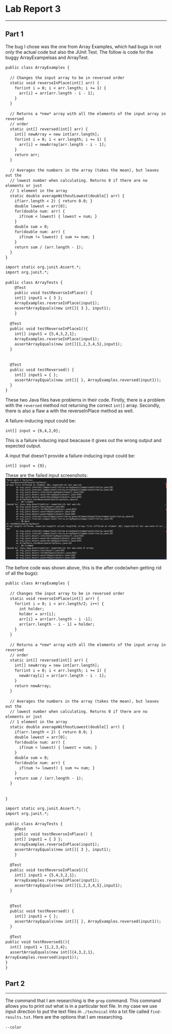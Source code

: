# Lab Report 3
---

## Part 1
The bug I chose was the one from Array Examples, which had bugs in not only the actual code but also the JUnit Test. The follow is code for the buggy ArrayExampelsas and ArrayTest.

```
public class ArrayExamples {

  // Changes the input array to be in reversed order
  static void reverseInPlace(int[] arr) {
    for(int i = 0; i < arr.length; i += 1) {
      arr[i] = arr[arr.length - i - 1];
    }
  }

  // Returns a *new* array with all the elements of the input array in reversed
  // order
  static int[] reversed(int[] arr) {
    int[] newArray = new int[arr.length];
    for(int i = 0; i < arr.length; i += 1) {
      arr[i] = newArray[arr.length - i - 1];
    }
    return arr;
  }

  // Averages the numbers in the array (takes the mean), but leaves out the
  // lowest number when calculating. Returns 0 if there are no elements or just
  // 1 element in the array
  static double averageWithoutLowest(double[] arr) {
    if(arr.length < 2) { return 0.0; }
    double lowest = arr[0];
    for(double num: arr) {
      if(num < lowest) { lowest = num; }
    }
    double sum = 0;
    for(double num: arr) {
      if(num != lowest) { sum += num; }
    }
    return sum / (arr.length - 1);
  }
}

```

```
import static org.junit.Assert.*;
import org.junit.*;

public class ArrayTests {
	@Test 
	public void testReverseInPlace() {
    int[] input1 = { 3 };
    ArrayExamples.reverseInPlace(input1);
    assertArrayEquals(new int[]{ 3 }, input1);
	}

  @Test
  public void testReverseInPlace1(){
    int[] input1 = {5,4,3,2,1};
    ArrayExamples.reverseInPlace(input1);
    assertArrayEquals(new int[]{1,2,3,4,5},input1);
  }


  @Test
  public void testReversed() {
    int[] input1 = { };
    assertArrayEquals(new int[]{ }, ArrayExamples.reversed(input1));
  }
}
```
These two Java files have problems in their code. Firstly, there is a problem with the `reversed` method not returning the correct `int[]` array. Secondly, there is also a flaw a with the reverseInPlace method as well.

A failure-inducing input could be: 
```
int[] input = {6,4,2,0};
```
This is a failure inducing input beacause it gives out the wrong output and expected output.

A input that doesn't provide a failure-inducing input could be:
```
int[] input = {9};
```
These are the failed input screenshots:
![image](failttest.png)

The before code was shown above, this is the after code(when getting rid of all the bugs):
```
public class ArrayExamples {

  // Changes the input array to be in reversed order
  static void reverseInPlace(int[] arr) {
    for(int i = 0; i < arr.length/2; i++) {
      int holder;
      holder = arr[i];
      arr[i] = arr[arr.length - i -1];
      arr[arr.length - i - 1] = holder;
    }
  }

  // Returns a *new* array with all the elements of the input array in reversed
  // order
  static int[] reversed(int[] arr) {
    int[] newArray = new int[arr.length];
    for(int i = 0; i < arr.length; i += 1) {
      newArray[i] = arr[arr.length - i - 1];
    }
    return newArray;
  }

  // Averages the numbers in the array (takes the mean), but leaves out the
  // lowest number when calculating. Returns 0 if there are no elements or just
  // 1 element in the array
  static double averageWithoutLowest(double[] arr) {
    if(arr.length < 2) { return 0.0; }
    double lowest = arr[0];
    for(double num: arr) {
      if(num < lowest) { lowest = num; }
    }
    double sum = 0;
    for(double num: arr) {
      if(num != lowest) { sum += num; }
    }
    return sum / (arr.length - 1);
  }


}
```

```
import static org.junit.Assert.*;
import org.junit.*;

public class ArrayTests {
	@Test 
	public void testReverseInPlace() {
    int[] input1 = { 3 };
    ArrayExamples.reverseInPlace(input1);
    assertArrayEquals(new int[]{ 3 }, input1);
	}

  @Test
  public void testReverseInPlace1(){
    int[] input1 = {5,4,3,2,1};
    ArrayExamples.reverseInPlace(input1);
    assertArrayEquals(new int[]{1,2,3,4,5},input1);
  }


  @Test
  public void testReversed() {
    int[] input1 = { };
    assertArrayEquals(new int[]{ }, ArrayExamples.reversed(input1));
  }

  @Test
public void testReversed1(){
  int[] input1 = {1,2,3,4};
  assertArrayEquals(new int[]{4,3,2,1}, ArrayExamples.reversed(input1));
}
}
```

## Part 2
---
The command that I am researching is the `grep` command. This command allows you to print out what is in a particular text file. In my case we use input direction to put the text files in `./technical` into a txt file called `find-results.txt`. Here are the options that I am researching.

`--color`


